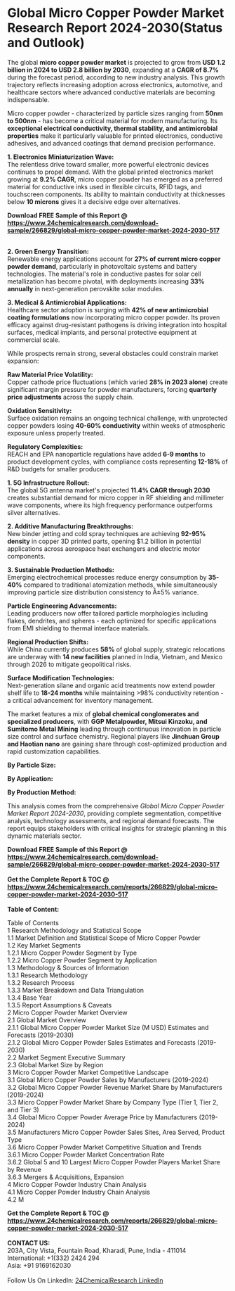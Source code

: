 <h1>Global Micro Copper Powder Market Research Report 2024-2030(Status and Outlook)</h1><p>The global <strong>micro copper powder market</strong> is projected to grow from <strong>USD 1.2 billion in 2024 to USD 2.8 billion by 2030</strong>, expanding at a <strong>CAGR of 8.7%</strong> during the forecast period, according to new industry analysis. This growth trajectory reflects increasing adoption across electronics, automotive, and healthcare sectors where advanced conductive materials are becoming indispensable.</p><p>Micro copper powder - characterized by particle sizes ranging from <strong>50nm to 500nm</strong> - has become a critical material for modern manufacturing. Its <strong>exceptional electrical conductivity, thermal stability, and antimicrobial properties</strong> make it particularly valuable for printed electronics, conductive adhesives, and advanced coatings that demand precision performance.</p><p><strong>1. Electronics Miniaturization Wave:</strong><br>
The relentless drive toward smaller, more powerful electronic devices continues to propel demand. With the global printed electronics market growing at <strong>9.2% CAGR</strong>, micro copper powder has emerged as a preferred material for conductive inks used in flexible circuits, RFID tags, and touchscreen components. Its ability to maintain conductivity at thicknesses below <strong>10 microns</strong> gives it a decisive edge over alternatives.</p><div><b>Download FREE Sample of this Report @ 
            <a href="https://www.24chemicalresearch.com/download-sample/266829/global-micro-copper-powder-market-2024-2030-517">
            https://www.24chemicalresearch.com/download-sample/266829/global-micro-copper-powder-market-2024-2030-517</a></b></div><br><p><strong>2. Green Energy Transition:</strong><br>
Renewable energy applications account for <strong>27% of current micro copper powder demand</strong>, particularly in photovoltaic systems and battery technologies. The material's role in conductive pastes for solar cell metallization has become pivotal, with deployments increasing <strong>33% annually</strong> in next-generation perovskite solar modules.</p><p><strong>3. Medical &amp; Antimicrobial Applications:</strong><br>
Healthcare sector adoption is surging with <strong>42% of new antimicrobial coating formulations</strong> now incorporating micro copper powder. Its proven efficacy against drug-resistant pathogens is driving integration into hospital surfaces, medical implants, and personal protective equipment at commercial scale.</p><p>While prospects remain strong, several obstacles could constrain market expansion:</p><p><strong>Raw Material Price Volatility:</strong><br>
    Copper cathode price fluctuations (which varied <strong>28% in 2023 alone</strong>) create significant margin pressure for powder manufacturers, forcing <strong>quarterly price adjustments</strong> across the supply chain.</p><p><strong>Oxidation Sensitivity:</strong><br>
    Surface oxidation remains an ongoing technical challenge, with unprotected copper powders losing <strong>40-60% conductivity</strong> within weeks of atmospheric exposure unless properly treated.</p><p><strong>Regulatory Complexities:</strong><br>
    REACH and EPA nanoparticle regulations have added <strong>6-9 months</strong> to product development cycles, with compliance costs representing <strong>12-18%</strong> of R&amp;D budgets for smaller producers.</p><p><strong>1. 5G Infrastructure Rollout:</strong><br>
The global 5G antenna market's projected <strong>11.4% CAGR through 2030</strong> creates substantial demand for micro copper in RF shielding and millimeter wave components, where its high frequency performance outperforms silver alternatives.</p><p><strong>2. Additive Manufacturing Breakthroughs:</strong><br>
New binder jetting and cold spray techniques are achieving <strong>92-95% density</strong> in copper 3D printed parts, opening $1.2 billion in potential applications across aerospace heat exchangers and electric motor components.</p><p><strong>3. Sustainable Production Methods:</strong><br>
Emerging electrochemical processes reduce energy consumption by <strong>35-40%</strong> compared to traditional atomization methods, while simultaneously improving particle size distribution consistency to Â±5% variance.</p><p><strong>Particle Engineering Advancements:</strong><br>
    Leading producers now offer tailored particle morphologies including flakes, dendrites, and spheres - each optimized for specific applications from EMI shielding to thermal interface materials.</p><p><strong>Regional Production Shifts:</strong><br>
    While China currently produces <strong>58%</strong> of global supply, strategic relocations are underway with <strong>14 new facilities</strong> planned in India, Vietnam, and Mexico through 2026 to mitigate geopolitical risks.</p><p><strong>Surface Modification Technologies:</strong><br>
    Next-generation silane and organic acid treatments now extend powder shelf life to <strong>18-24 months</strong> while maintaining &gt;98% conductivity retention - a critical advancement for inventory management.</p><p>The market features a mix of <strong>global chemical conglomerates and specialized producers</strong>, with <strong>GGP Metalpowder, Mitsui Kinzoku, and Sumitomo Metal Mining</strong> leading through continuous innovation in particle size control and surface chemistry. Regional players like <strong>Jinchuan Group and Haotian nano</strong> are gaining share through cost-optimized production and rapid customization capabilities.</p><p><strong>By Particle Size:</strong></p><p><strong>By Application:</strong></p><p><strong>By Production Method:</strong></p><p>This analysis comes from the comprehensive <em>Global Micro Copper Powder Market Report 2024-2030</em>, providing complete segmentation, competitive analysis, technology assessments, and regional demand forecasts. The report equips stakeholders with critical insights for strategic planning in this dynamic materials sector.</p><div><b>Download FREE Sample of this Report @ 
            <a href="https://www.24chemicalresearch.com/download-sample/266829/global-micro-copper-powder-market-2024-2030-517">
            https://www.24chemicalresearch.com/download-sample/266829/global-micro-copper-powder-market-2024-2030-517</a></b></div><br><div><b>Get the Complete Report & TOC @ 
            <a href="https://www.24chemicalresearch.com/reports/266829/global-micro-copper-powder-market-2024-2030-517">
            https://www.24chemicalresearch.com/reports/266829/global-micro-copper-powder-market-2024-2030-517</a></b></div><br>
            <b>Table of Content:</b><p>Table of Contents<br />
1 Research Methodology and Statistical Scope<br />
1.1 Market Definition and Statistical Scope of Micro Copper Powder<br />
1.2 Key Market Segments<br />
1.2.1 Micro Copper Powder Segment by Type<br />
1.2.2 Micro Copper Powder Segment by Application<br />
1.3 Methodology & Sources of Information<br />
1.3.1 Research Methodology<br />
1.3.2 Research Process<br />
1.3.3 Market Breakdown and Data Triangulation<br />
1.3.4 Base Year<br />
1.3.5 Report Assumptions & Caveats<br />
2 Micro Copper Powder Market Overview<br />
2.1 Global Market Overview<br />
2.1.1 Global Micro Copper Powder Market Size (M USD) Estimates and Forecasts (2019-2030)<br />
2.1.2 Global Micro Copper Powder Sales Estimates and Forecasts (2019-2030)<br />
2.2 Market Segment Executive Summary<br />
2.3 Global Market Size by Region<br />
3 Micro Copper Powder Market Competitive Landscape<br />
3.1 Global Micro Copper Powder Sales by Manufacturers (2019-2024)<br />
3.2 Global Micro Copper Powder Revenue Market Share by Manufacturers (2019-2024)<br />
3.3 Micro Copper Powder Market Share by Company Type (Tier 1, Tier 2, and Tier 3)<br />
3.4 Global Micro Copper Powder Average Price by Manufacturers (2019-2024)<br />
3.5 Manufacturers Micro Copper Powder Sales Sites, Area Served, Product Type<br />
3.6 Micro Copper Powder Market Competitive Situation and Trends<br />
3.6.1 Micro Copper Powder Market Concentration Rate<br />
3.6.2 Global 5 and 10 Largest Micro Copper Powder Players Market Share by Revenue<br />
3.6.3 Mergers & Acquisitions, Expansion<br />
4 Micro Copper Powder Industry Chain Analysis<br />
4.1 Micro Copper Powder Industry Chain Analysis<br />
4.2 M</p><div><b>Get the Complete Report & TOC @ 
            <a href="https://www.24chemicalresearch.com/reports/266829/global-micro-copper-powder-market-2024-2030-517">
            https://www.24chemicalresearch.com/reports/266829/global-micro-copper-powder-market-2024-2030-517</a></b></div><br><b>CONTACT US:</b><br>
            203A, City Vista, Fountain Road, Kharadi, Pune, India - 411014<br>
            International: +1(332) 2424 294<br>
            Asia: +91 9169162030 <br><br>
            Follow Us On LinkedIn: <a href="https://www.linkedin.com/company/24chemicalresearch/">24ChemicalResearch LinkedIn</a>